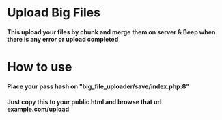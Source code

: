 # Upload Big Files

#### This upload your files by chunk and merge them on server & Beep when there is any error or upload completed 

# How to use

#### Place your pass hash on "big_file_uploader/save/index.php:8"

#### Just copy this to your public html and browse that url example.com/upload


